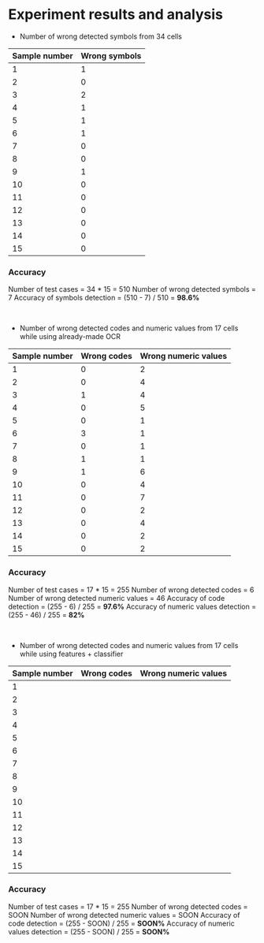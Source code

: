 # Experiment results and analysis

- Number of wrong detected symbols from 34 cells

| Sample number | Wrong symbols |
| ------------- | ------------- |
| 1             | 1             |
| 2             | 0             |
| 3             | 2             |
| 4             | 1             |
| 5             | 1             |
| 6             | 1             |
| 7             | 0             |
| 8             | 0             |
| 9             | 1             |
| 10            | 0             |
| 11            | 0             |
| 12            | 0             |
| 13            | 0             |
| 14            | 0             |
| 15            | 0             |

### Accuracy
 Number of test cases = 34 * 15 = 510
 Number of wrong detected symbols = 7
 Accuracy of symbols detection = (510 - 7) / 510 = **98.6%**

<br>

- Number of wrong detected codes and numeric values from 17 cells while using already-made OCR

| Sample number | Wrong codes | Wrong numeric values |
| ------------- | ----------- | -------------------- |
| 1             | 0           | 2                    |
| 2             | 0           | 4                    |
| 3             | 1           | 4                    |
| 4             | 0           | 5                    |
| 5             | 0           | 1                    |
| 6             | 3           | 1                    |
| 7             | 0           | 1                    |
| 8             | 1           | 1                    |
| 9             | 1           | 6                    |
| 10            | 0           | 4                    |
| 11            | 0           | 7                    |
| 12            | 0           | 2                    |
| 13            | 0           | 4                    |
| 14            | 0           | 2                    |
| 15            | 0           | 2                    |

### Accuracy
 Number of test cases = 17 * 15 = 255
 Number of wrong detected codes = 6
 Number of wrong detected numeric values = 46
 Accuracy of code detection = (255 - 6) / 255 = **97.6%**
 Accuracy of numeric values detection = (255 - 46) / 255 = **82%**

<br>

- Number of wrong detected codes and numeric values from 17 cells while using features + classifier

| Sample number | Wrong codes | Wrong numeric values |
| ------------- | ----------- | -------------------- |
| 1             |             |                      |
| 2             |             |                      |
| 3             |             |                      |
| 4             |             |                      |
| 5             |             |                      |
| 6             |             |                      |
| 7             |             |                      |
| 8             |             |                      |
| 9             |             |                      |
| 10            |             |                      |
| 11            |             |                      |
| 12            |             |                      |
| 13            |             |                      |
| 14            |             |                      |
| 15            |             |                      |

### Accuracy
 Number of test cases = 17 * 15 = 255
 Number of wrong detected codes = SOON
 Number of wrong detected numeric values = SOON
 Accuracy of code detection = (255 - SOON) / 255 = **SOON%**
 Accuracy of numeric values detection = (255 - SOON) / 255 = **SOON%**

<br>
